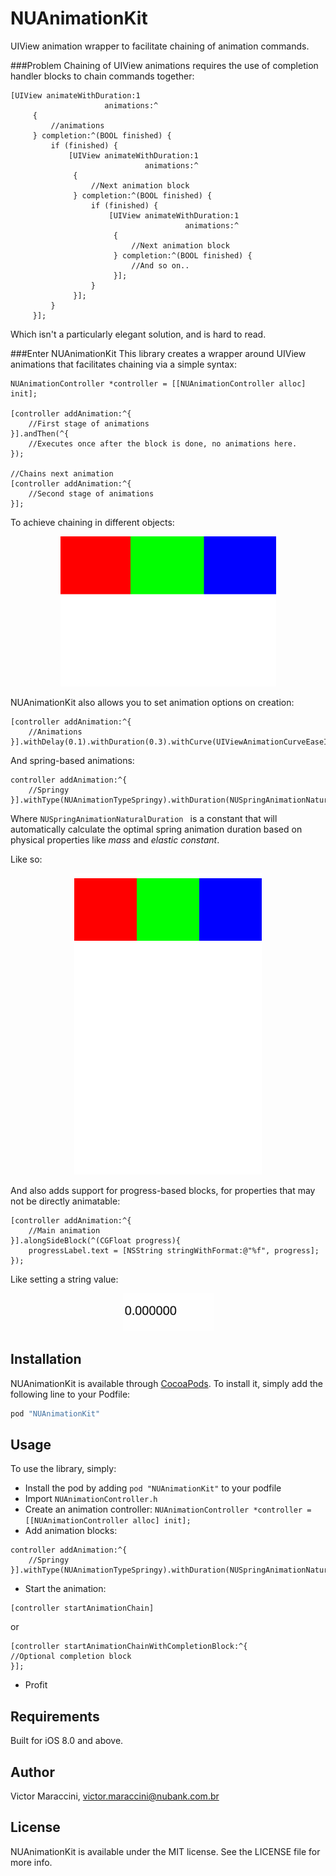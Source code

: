 # NUAnimationKit

<!--[![CI Status](http://img.shields.io/travis/Victor/NUAnimationKit.svg?style=flat)](https://travis-ci.org/Victor/NUAnimationKit)
[![Version](https://img.shields.io/cocoapods/v/NUAnimationKit.svg?style=flat)](http://cocoapods.org/pods/NUAnimationKit)
[![License](https://img.shields.io/cocoapods/l/NUAnimationKit.svg?style=flat)](http://cocoapods.org/pods/NUAnimationKit)
[![Platform](https://img.shields.io/cocoapods/p/NUAnimationKit.svg?style=flat)](http://cocoapods.org/pods/NUAnimationKit)
-->
UIView animation wrapper to facilitate chaining of animation commands.

###Problem
Chaining of UIView animations requires the use of completion handler blocks to chain commands together:

```objc
[UIView animateWithDuration:1
                     animations:^
     {
         //animations
     } completion:^(BOOL finished) {
         if (finished) {
             [UIView animateWithDuration:1
                              animations:^
              {
                  //Next animation block
              } completion:^(BOOL finished) {
                  if (finished) {
                      [UIView animateWithDuration:1
                                       animations:^
                       {
                           //Next animation block
                       } completion:^(BOOL finished) {
                           //And so on..
                       }];
                  }
              }];
         }
     }];
```
Which isn't a particularly elegant solution, and is hard to read.

###Enter NUAnimationKit
This library creates a wrapper around UIView animations that facilitates chaining via a simple syntax:

```objc
NUAnimationController *controller = [[NUAnimationController alloc] init];

[controller addAnimation:^{
    //First stage of animations
}].andThen(^{
	//Executes once after the block is done, no animations here.
});

//Chains next animation
[controller addAnimation:^{
    //Second stage of animations
}];
```
To achieve chaining in different objects:

<p align="center">
<img src="./Pod/Assets/baseAnimations.gif"/>
</p>

NUAnimationKit also allows you to set animation options on creation:

```objc
[controller addAnimation:^{
    //Animations
}].withDelay(0.1).withDuration(0.3).withCurve(UIViewAnimationCurveEaseInOut);
```

And spring-based animations:

```objc
controller addAnimation:^{
    //Springy
}].withType(NUAnimationTypeSpringy).withDuration(NUSpringAnimationNaturalDuration)
```
Where `NUSpringAnimationNaturalDuration ` is a constant that will automatically calculate the optimal spring animation duration based on physical properties like *mass* and *elastic constant*.

Like so:

<p align="center">
<img src="./Pod/Assets/parallelSprings.gif"/>
</p>

And also adds support for progress-based blocks, for properties that may not be directly animatable:

```objc
[controller addAnimation:^{
    //Main animation
}].alongSideBlock(^(CGFloat progress){
    progressLabel.text = [NSString stringWithFormat:@"%f", progress];
});
```
Like setting a string value:

<p align="center">
<img src="./Pod/Assets/stringAnimation.gif"/>
</p>

## Installation

NUAnimationKit is available through [CocoaPods](http://cocoapods.org). To install
it, simply add the following line to your Podfile:

```ruby
pod "NUAnimationKit"
```

## Usage
To use the library, simply:

- Install the pod by adding `pod "NUAnimationKit"` to your podfile
- Import `NUAnimationController.h`
- Create an animation controller: `NUAnimationController *controller = [[NUAnimationController alloc] init];`
- Add animation blocks:

```objc
controller addAnimation:^{
    //Springy
}].withType(NUAnimationTypeSpringy).withDuration(NUSpringAnimationNaturalDuration)
```
- Start the animation: 

```
[controller startAnimationChain]
```
or

```objc
[controller startAnimationChainWithCompletionBlock:^{
//Optional completion block
}];
```

- Profit

## Requirements
Built for iOS 8.0 and above.

## Author

Victor Maraccini, 
victor.maraccini@nubank.com.br

## License

NUAnimationKit is available under the MIT license. See the LICENSE file for more info.
